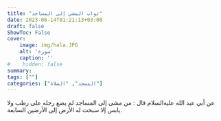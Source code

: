 ```yaml
---
title: "ثواب المشي إلى المساجد"
date: 2023-06-14T01:21:13+03:00
draft: false
ShowToc: False
cover:
    image: img/hala.JPG
    alt: 'صورة'
    caption: ''
#    hidden: false
summary: 
tags: [""]
categories: ["المسجد", "الصلاة"]
---
```

عن أبي عبد الله عليه‌السلام قال : من مشى إلى المساجد لم يضع
رجله على رطب ولا يابس إلا سبحت له الأرض إلى الأرضين السابعة.

